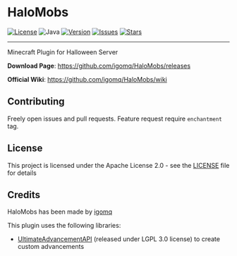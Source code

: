 # HaloMobs
[![License](https://img.shields.io/badge/License-Apache%202.0-blue.svg)](https://opensource.org/licenses/Apache-2.0)
![Java](https://img.shields.io/badge/Java-ED8B00?logo=openjdk&logoColor=white)
[![Version](https://img.shields.io/static/v1?label=version&message=1.0RC1&color=blue)](https://github.com/igomq/releases/latest)
[![Issues](https://img.shields.io/github/issues/igomq/HaloMobs)](https://github.com/igomq/HaloMobs/issues)
[![Stars](https://img.shields.io/github/stars/igomq/HaloMobs)](https://github.com/igomq/HaloMobs/stargazers)

-- -- --
Minecraft Plugin for Halloween Server

**Download Page**: https://github.com/igomq/HaloMobs/releases

**Official Wiki**: https://github.com/igomq/HaloMobs/wiki 

## Contributing
Freely open issues and pull requests. Feature request require `enchantment` tag.

## License
This project is licensed under the Apache License 2.0 - see the [LICENSE](LICENSE) file for details

## Credits
HaloMobs has been made by [igomq](https://github.com/igomq)

This plugin uses the following libraries:
- [UltimateAdvancementAPI](https://github.com/frengor/UltimateAdvancementAPI) (released under LGPL 3.0 license) to create custom advancements